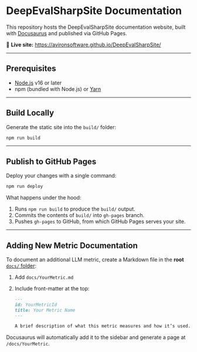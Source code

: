 # DeepEvalSharpSite Documentation

This repository hosts the DeepEvalSharpSite documentation website, built with [Docusaurus](https://docusaurus.io/) and published via GitHub Pages.

🔗 **Live site:** https://avironsoftware.github.io/DeepEvalSharpSite/

---

## Prerequisites

- [Node.js](https://nodejs.org/) v16 or later
- npm (bundled with Node.js) or [Yarn](https://yarnpkg.com/)

---

## Build Locally

Generate the static site into the `build/` folder:

```bash
npm run build
```

---

## Publish to GitHub Pages

Deploy your changes with a single command:

```bash
npm run deploy
```

What happens under the hood:

1. Runs `npm run build` to produce the `build/` output.
2. Commits the contents of `build/` into `gh-pages` branch.
3. Pushes `gh-pages` to GitHub, from which GitHub Pages serves your site.

---

## Adding New Metric Documentation

To document an additional LLM metric, create a Markdown file in the **root** [`docs/` folder](https://github.com/AvironSoftware/DeepEvalSharpSite/tree/main/docs):

1. Add `docs/YourMetric.md`
2. Include front-matter at the top:

   ```markdown
   ---
   id: YourMetricId
   title: Your Metric Name
   ---

   A brief description of what this metric measures and how it’s used.
   ```

Docusaurus will automatically add it to the sidebar and generate a page at `/docs/YourMetric`.
